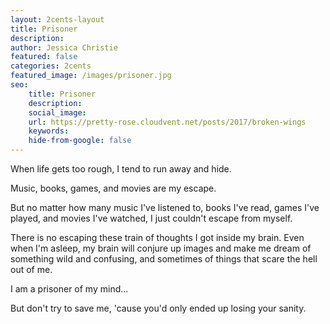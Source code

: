 ```yaml
---
layout: 2cents-layout
title: Prisoner
description: 
author: Jessica Christie
featured: false
categories: 2cents
featured_image: /images/prisoner.jpg
seo:
    title: Prisoner
    description: 
    social_image:
    url: https://pretty-rose.cloudvent.net/posts/2017/broken-wings
    keywords:
    hide-from-google: false
---
```

When life gets too rough, I tend to run away and hide.

Music, books, games, and movies are my escape.

But no matter how many music I've listened to, books I've read, games I've played, and movies I've watched, I just couldn't escape from myself.

There is no escaping these train of thoughts I got inside my brain. Even when I'm asleep, my brain will conjure up images and make me dream of something wild and confusing, and sometimes of things that scare the hell out of me.

I am a prisoner of my mind...

But don't try to save me, 'cause you'd only ended up losing your sanity.

&nbsp;

